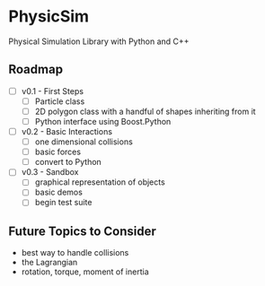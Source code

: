 # PhysicSim
Physical Simulation Library with Python and C++

## Roadmap

- [ ] v0.1 - First Steps
    - [ ] Particle class
    - [ ] 2D polygon class with a handful of shapes inheriting from it
    - [ ] Python interface using Boost.Python
- [ ] v0.2 - Basic Interactions
    - [ ] one dimensional collisions
    - [ ] basic forces
    - [ ] convert to Python
- [ ] v0.3 - Sandbox
    - [ ] graphical representation of objects
    - [ ] basic demos
    - [ ] begin test suite

## Future Topics to Consider
- best way to handle collisions
- the Lagrangian
- rotation, torque, moment of inertia
